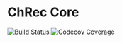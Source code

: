 # ChRec Core
[![Build Status](https://travis-ci.com/cyluxx/chrec-core.svg?branch=master)](https://travis-ci.com/cyluxx/chrec-core)
[![Codecov Coverage](https://img.shields.io/codecov/c/github/cyluxx/chrec-core/master.svg)](https://codecov.io/gh/cyluxx/chrec-core/)